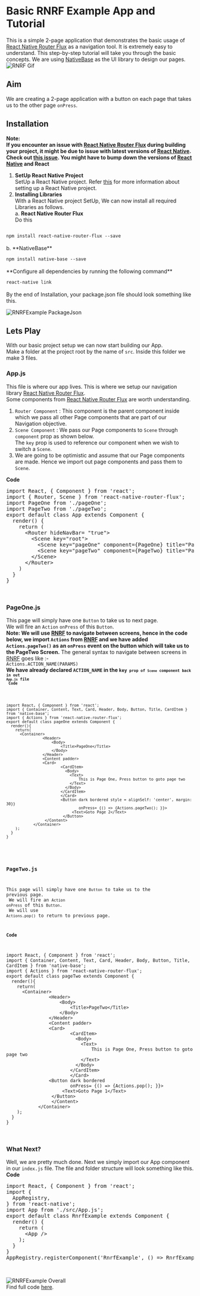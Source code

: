 # Basic RNRF Example App and Tutorial
This is a simple 2-page application that demonstrates the basic usage of [React Native Router Flux](https://github.com/aksonov/react-native-router-flux) as a navigation tool. It is extremely easy to understand. This step-by-step tutorial will take you through the basic concepts. We are using [NativeBase](https://nativebase.io/) as the UI library to design our pages.<br />
![RNRF Gif](../../docs/assets/RNRFGif.gif) <br />

## Aim
We are creating a 2-page application with a button on each page that takes us to the other page <code>onPress</code>. <br />

## Installation

**Note: <br />
If you encounter an issue with [React Native Router Flux](https://github.com/aksonov/react-native-router-flux) during building your project, it might be due to issue with latest versions of [React Native](https://github.com/facebook/react-native). Check out [this issue](https://github.com/aksonov/react-native-router-flux/issues/1761). You might have to bump down the versions of [React Native](https://github.com/facebook/react-native) and React** <br />

1. **SetUp React Native Project** <br /> SetUp a React Native project. Refer [this](https://facebook.github.io/react-native/docs/getting-started.html) for more information about setting up a React Native project. <br />
2. **Installing Libraries** <br /> With a React Native project SetUp, We can now install all required Libraries as follows. <br />
a. **React Native Router Flux** <br />
Do this
<code>
npm install react-native-router-flux --save
</code> <br />
b. **NativeBase** <br />
<code>
npm install native-base --save
</code> <br />
**Configure all dependencies by running the following command** <br />
<code>
react-native link
</code> <br />
By the end of Installation, your package.json file should look something like this.<br />

![RNRFExample PackageJson](../../docs/assets/RNRFPackage.png) <br />

## Lets Play

With our basic project setup we can now start building our App. <br />
Make a folder at the project root by the name of <code>src</code>. Inside this folder we make 3 files. <br />
### App.js

This file is where our app lives. This is where we setup our navigation library [React Native Router Flux](https://github.com/aksonov/react-native-router-flux). <br />
Some components from [React Native Router Flux](https://github.com/aksonov/react-native-router-flux) are worth understanding.
1. <code>Router Component</code> : This component is the parent component inside which we pass all other Page components that are part of our Navigation objective. <br />
2. <code>Scene Component</code> : We pass our Page components to <code>Scene</code> through <code>component</code> prop as shown below. <br />
The <code>key</code> prop is used to reference our component when we wish to switch a <code>Scene</code>. <br />
3. We are going to be optimistic and assume that our Page components are made. Hence we import out page components and pass them to <code>Scene</code>. <br/>

**Code** <br />
<pre class="line-numbers">import React, { Component } from 'react';
import { Router, Scene } from 'react-native-router-flux';
import PageOne from './pageOne';
import PageTwo from './pageTwo';
export default class App extends Component {
  render() {
    return (
      &lt;Router hideNavBar= "true">
        &lt;Scene key="root">
          &lt;Scene key="pageOne" component={PageOne} title="PageOne" initial={true} />
          &lt;Scene key="pageTwo" component={PageTwo} title="PageTwo" />
        &lt;/Scene>
      &lt;/Router>
    )
  }
}</code></pre><br />

### PageOne.js

This page will simply have one <code>Button</code> to take us to next page. <br />
We will fire an <code>Action</code> <code>onPress</code> of this <code>Button</code>. <br />
**Note: We will use [RNRF](https://github.com/aksonov/react-native-router-flux) to navigate between screens, hence in the code below, we import <code>Actions</code> from [RNRF](https://github.com/aksonov/react-native-router-flux) and we have added <code>Actions.pageTwo()</code> as an <code>onPress</code> event on the button which will take us to the PageTwo Screen.**
The general syntax to navigate between screens in [RNRF](https://github.com/aksonov/react-native-router-flux) goes like :- <br />
<code>Actions.ACTION_NAME(PARAMS)</code> <br />
**We have already declared <code>ACTION_NAME</code> in the <code>key<code> prop of <code>Scene</code> component back in out <code>App.js</code> file** <br />
**Code** <br />
<pre class="line-numbers">import React, { Component } from 'react';
import { Container, Content, Text, Card, Header, Body, Button, Title, CardItem } from 'native-base';
import { Actions } from 'react-native-router-flux';
export default class pageOne extends Component {
  render(){
    return(
      &lt;Container>
                &lt;Header>
                    &lt;Body>
                        &lt;Title>PageOne&lt;/Title>
                    &lt;/Body>
                &lt;/Header>
                &lt;Content padder>
                &lt;Card>
                        &lt;CardItem>
                          &lt;Body>
                            &lt;Text>
                                This is Page One, Press button to goto page two
                            &lt;/Text>
                          &lt;/Body>
                        &lt;/CardItem>
                        &lt;/Card>
                        &lt;Button dark bordered style = alignSelf: 'center', margin: 30}}
                                onPress= {() => {Actions.pageTwo(); }}>
                             &lt;Text>Goto Page 2&lt;/Text>
                         &lt;/Button>
                 &lt;/Content>
            &lt;/Container>
    );
  }
}</code></pre><br />

### PageTwo.js
This page will simply have one <code>Button</code> to take us to the previous page. <br />
We will fire an <code>Action</code> <code>onPress</code> of this <code>Button</code>. <br />
We will use <code>Actions.pop()</code> to return to previous page.

**Code** <br />
<pre class="line-numbers">import React, { Component } from 'react';
import { Container, Content, Text, Card, Header, Body, Button, Title, CardItem } from 'native-base';
import { Actions } from 'react-native-router-flux';
export default class pageTwo extends Component {
  render(){
    return(
      &lt;Container>
                &lt;Header>
                    &lt;Body>
                        &lt;Title>PageTwo&lt;/Title>
                    &lt;/Body>
                &lt;/Header>
                &lt;Content padder>
                &lt;Card>
                        &lt;CardItem>
                          &lt;Body>
                            &lt;Text>
                                This is Page One, Press button to goto page two
                            &lt;/Text>
                          &lt;/Body>
                        &lt;/CardItem>
                        &lt;/Card>
                &lt;Button dark bordered
                        onPress= {() => {Actions.pop(); }}>
                     &lt;Text>Goto Page 1&lt;/Text>
                 &lt;/Button>
                 &lt;/Content>
            &lt;/Container>
    );
  }
}
</code></pre><br />

### What Next?
Well, we are pretty much done. Next we simply import our App component in our <code>index.js</code> file. The file and folder structure will look something like this. <br />
**Code** <br />
<pre class="line-numbers">import React, { Component } from 'react';
import {
  AppRegistry,
} from 'react-native';
import App from './src/App.js';
export default class RnrfExample extends Component {
  render() {
    return (
      &lt;App />
    );
  }
}
AppRegistry.registerComponent('RnrfExample', () => RnrfExample);
</code></pre><br />

![RNRFExample Overall](../../docs/assets/RNRFOverall.png) <br />
Find full code [here](https://github.com/GeekyAnts/native-base-example-rnrf). <br />
